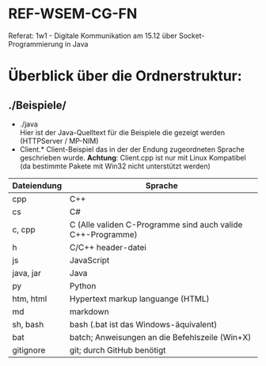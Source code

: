 # REF-WSEM-CG-FN
Referat: 1w1 - Digitale Kommunikation am 15.12 über Socket-Programmierung in Java

# Überblick über die Ordnerstruktur: 
## ./Beispiele/
- ./java  
 Hier ist der Java-Quelltext für die Beispiele die gezeigt werden (HTTPServer / MP-NIM)
- Client.\*
 Client-Beispiel das in der der Endung zugeordneten Sprache geschrieben wurde.
 **Achtung**: Client.cpp ist nur mit Linux Kompatibel (da bestimmte Pakete mit Win32 nicht unterstützt werden)


Dateiendung | Sprache
------------|---------
 cpp        | C++
 cs         | C#
 c, cpp     | C (Alle validen C-Programme sind auch valide C++-Programme)
 h          | C/C++ header-datei
 js         | JavaScript
 java, jar  | Java
 py         | Python
 htm, html  | Hypertext markup languange (HTML)
 md         | markdown
 sh, bash   | bash (.bat ist das Windows-äquivalent)
 bat        | batch; Anweisungen an die Befehlszeile (Win+X)
 gitignore  | git; durch GitHub benötigt
 